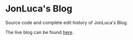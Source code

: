 # JonLuca's Blog

Source code and complete edit history of JonLuca's Blog.

The live blog can be found [here](https://blog.jonlu.ca).
